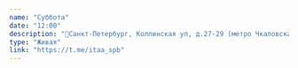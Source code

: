 ```yaml
---
name: "Суббота"
date: "12:00"
description: "📍Санкт-Петербург, Колпинская ул, д.27-29 (метро Чкаловская). Ссылка на чат в кнопке 'На карте'"
type: "Живая"
link: "https://t.me/itaa_spb"
---
```

